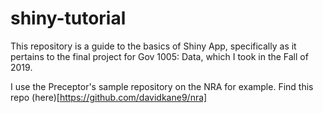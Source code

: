 # shiny-tutorial

This repository is a guide to the basics of Shiny App, specifically as it pertains to the final project for Gov 1005: Data, which I took in the Fall of 2019.

I use the Preceptor's sample repository on the NRA for example. Find this repo (here)[https://github.com/davidkane9/nra]